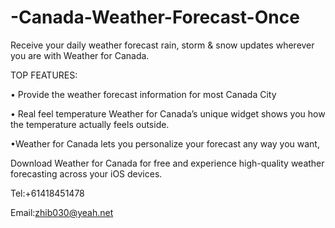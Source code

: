 # -Canada-Weather-Forecast-Once

Receive your daily weather forecast rain, storm & snow updates wherever you are with Weather for Canada.


TOP  FEATURES:

• Provide the weather forecast information for most Canada City

• Real feel temperature
Weather for Canada’s unique widget shows you how the temperature actually feels outside.

•Weather for Canada lets you personalize your forecast any way you want, 

Download Weather for Canada for free and experience high-quality weather forecasting across your iOS devices.

Tel:+61418451478

Email:zhib030@yeah.net

